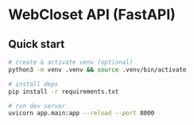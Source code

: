 # WebCloset API (FastAPI)

## Quick start
```bash
# create & activate venv (optional)
python3 -m venv .venv && source .venv/bin/activate

# install deps
pip install -r requirements.txt

# run dev server
uvicorn app.main:app --reload --port 8000
